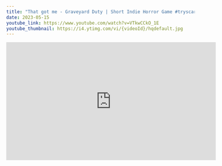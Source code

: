 ```yaml
---
title: "That got me - Graveyard Duty | Short Indie Horror Game #tryscareme"
date: 2023-05-15
youtube_link: https://www.youtube.com/watch?v=VTkwCCkO_1E
youtube_thumbnail: https://i4.ytimg.com/vi/{videoId}/hqdefault.jpg
---
```

<iframe width="560" height="315" src="https://www.youtube.com/embed/VTkwCCkO_1E" title="That got me - Graveyard Duty | Short Indie Horror Game #tryscareme" frameborder="0" allow="accelerometer; autoplay; clipboard-write; encrypted-media; gyroscope; picture-in-picture; web-share" allowfullscreen></iframe>
